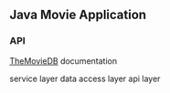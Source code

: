 ## Java Movie Application

### API 
[TheMovieDB](https://developer.themoviedb.org/reference/intro/getting-started) documentation

service layer
data access layer
api layer